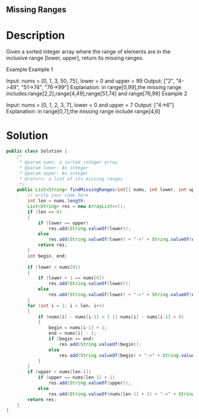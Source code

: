 Missing Ranges
---

# Description
Given a sorted integer array where the range of elements are in the inclusive range [lower, upper], return its missing ranges.

Example
Example 1

Input:
nums = [0, 1, 3, 50, 75], lower = 0 and upper = 99
Output:
["2", "4->49", "51->74", "76->99"]
Explanation:
in range[0,99],the missing range includes:range[2,2],range[4,49],range[51,74] and range[76,99]
Example 2

Input:
nums = [0, 1, 2, 3, 7], lower = 0 and upper = 7
Output:
["4->6"]
Explanation:
in range[0,7],the missing range include range[4,6]

# Solution
```java
public class Solution {
    /*
     * @param nums: a sorted integer array
     * @param lower: An integer
     * @param upper: An integer
     * @return: a list of its missing ranges
     */
    public List<String> findMissingRanges(int[] nums, int lower, int upper) {
        // write your code here
        int len = nums.length;
        List<String> res = new ArrayList<>();
        if (len == 0) 
        {
            if (lower == upper)
                res.add(String.valueOf(lower));
            else
                res.add(String.valueOf(lower) + "->" + String.valueOf(upper));
            return res;
        }
        int begin, end;
        
        if (lower < nums[0])
        {
            if (lower + 1 == nums[0])
                res.add(String.valueOf(lower));
            else
                res.add(String.valueOf(lower) + "->" + String.valueOf(nums[0] - 1));
        }
        for (int i = 1; i < len; i++)
        {
            if (nums[i] - nums[i-1] > 1 || nums[i] - nums[i-1] < 0)
            {
                begin = nums[i-1] + 1;
                end = nums[i] - 1;
                if (begin == end)
                    res.add(String.valueOf(begin));
                else
                    res.add(String.valueOf(begin) + "->" + String.valueOf(end));
            }
        }
        if (upper > nums[len-1])
            if (upper == nums[len-1] + 1)
                res.add(String.valueOf(upper));
            else
                res.add(String.valueOf(nums[len-1] + 1) + "->" + String.valueOf(upper));
        return res;
    }
}
```


